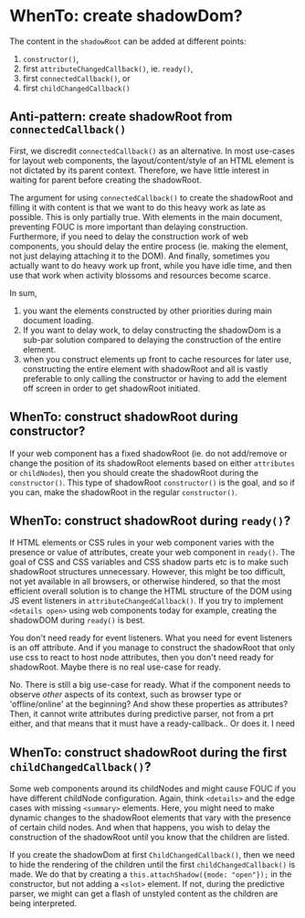 # WhenTo: create shadowDom?

The content in the `shadowRoot` can be added at different points:
1. `constructor()`,
2. first `attributeChangedCallback()`, ie. `ready()`,
3. first `connectedCallback()`, or
4. first `childChangedCallback()` 

## Anti-pattern: create shadowRoot from `connectedCallback()`

First, we discredit `connectedCallback()` as an alternative. In most use-cases for layout web components, the layout/content/style of an HTML element is not dictated by its parent context. Therefore, we have little interest in waiting for parent before creating the shadowRoot.

The argument for using `connectedCallback()` to create the shadowRoot and filling it with content is that we want to do this heavy work as late as possible. This is only partially true. With elements in the main document, preventing FOUC is more important than delaying construction. Furthermore, if you need to delay the construction work of web components, you should delay the entire process (ie. making the element, not just delaying attaching it to the DOM). And finally, sometimes you actually want to do heavy work up front, while you have idle time, and then use that work when activity blossoms and resources become scarce.

In sum, 
1. you want the elements constructed by other priorities during main document loading. 
2. If you want to delay work, to delay constructing the shadowDom is a sub-par solution compared to delaying the construction of the entire element. 
3. when you construct elements up front to cache resources for later use, constructing the entire element with shadowRoot and all is vastly preferable to only calling the constructor or having to add the element off screen in order to get shadowRoot initiated.

## WhenTo: construct shadowRoot during constructor?

If your web component has a fixed shadowRoot (ie. do not add/remove or change the position of its shadowRoot elements based on either `attributes` or `childNodes`), then you should create the shadowRoot during the `constructor()`. This type of shadowRoot `constructor()` is the goal, and so if you can, make the shadowRoot in the regular `constructor()`.

## WhenTo: construct shadowRoot during `ready()`?

If HTML elements or CSS rules in your web component varies with the presence or value of attributes, create your web component in `ready()`. The goal of CSS and CSS variables and CSS shadow parts etc is to make such shadowRoot structures unnecessary. However, this might be too difficult, not yet available in all browsers, or otherwise hindered, so that the most efficient overall solution is to change the HTML structure of the DOM using JS event listeners in `attributeChangedCallback()`. If you try to implement `<details open>` using web components today for example, creating the shadowDOM during `ready()` is best.

You don't need ready for event listeners. What you need for event listeners is an off attribute. And if you manage to construct the shadowRoot that only use css to react to host node attributes, then you don't need ready for shadowRoot. Maybe there is no real use-case for ready.

No. There is still a big use-case for ready. What if the component needs to observe *other* aspects of its context, such as browser type or 'offline/online' at the beginning? And show these properties as attributes? Then, it cannot write attributes during predictive parser, not from a prt either, and that means that it must have a ready-callback.. Or does it. I need 

## WhenTo: construct shadowRoot during the first `childChangedCallback()`?

Some web components <slot> around its childNodes and might cause FOUC if you have different childNode configuration. Again, think `<details>` and the edge cases with missing `<summary>` elements. Here, you might need to make dynamic changes to the shadowRoot elements that vary with the presence of certain child nodes. And when that happens, you wish to delay the construction of the shadowRoot until you know that the children are listed.

If you create the shadowDom at first `ChildChangedCallback()`, then we need to hide the rendering of the children until the first `childChangedCallback()` is made. We do that by creating a `this.attachShadow({mode: "open"});` in the constructor, but not adding a `<slot>` element. If not, during the predictive parser, we might can get a flash of unstyled content as the children are being interpreted.  
